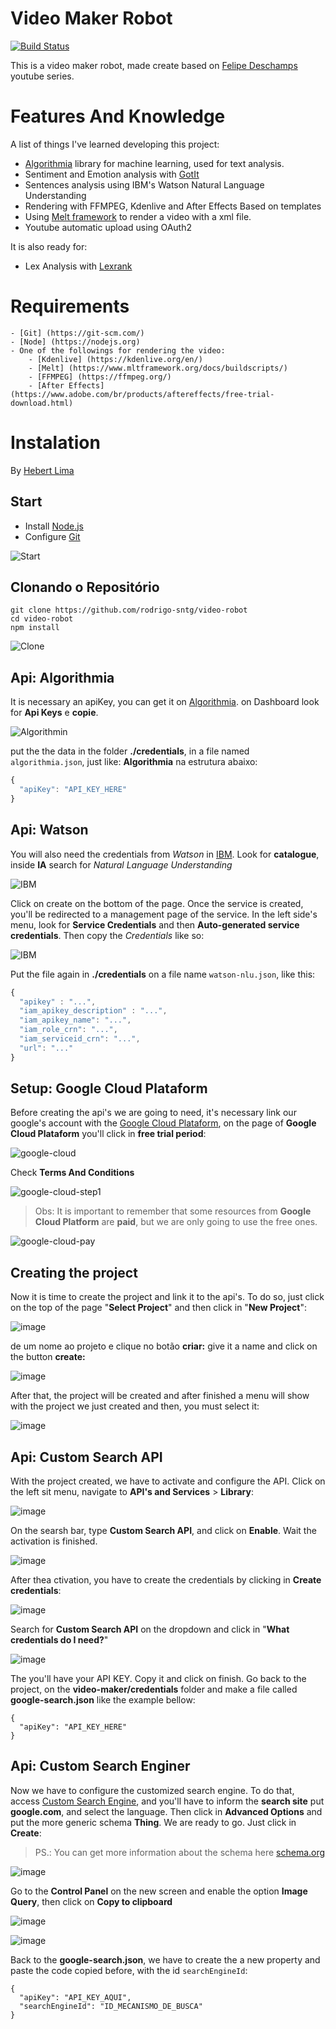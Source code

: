 # Video Maker Robot


[![Build Status](https://travis-ci.org/joemccann/dillinger.svg?branch=master)](https://github.com/rodrigo-sntg/video-robot)

This is a video maker robot, made create based on [Felipe Deschamps](https://www.youtube.com/watch?v=kjhu1LEmRpY&list=PLMdYygf53DP4YTVeu0JxVnWq01uXrLwHi&index=1) youtube series.

# Features And Knowledge
A list of things I've learned developing this project:
  - [Algorithmia](https://algorithmia.com/algorithms/web/WikipediaParser) library for machine learning, used for text analysis. 
  - Sentiment and Emotion analysis with [GotIt](https://gotit.ai/)
  - Sentences analysis using IBM's Watson Natural Language Understanding
  - Rendering with FFMPEG, Kdenlive and After Effects Based on templates
  - Using [Melt framework](https://www.mltframework.org/docs/buildscripts/) to render a video with a xml file.
  - Youtube automatic upload using OAuth2

It is also ready for:
  - Lex Analysis with [Lexrank](https://www.npmjs.com/package/lexrank)

# Requirements
    - [Git] (https://git-scm.com/)
    - [Node] (https://nodejs.org)
    - One of the followings for rendering the video:
        - [Kdenlive] (https://kdenlive.org/en/)
        - [Melt] (https://www.mltframework.org/docs/buildscripts/)
        - [FFMPEG] (https://ffmpeg.org/)
        - [After Effects] (https://www.adobe.com/br/products/aftereffects/free-trial-download.html)



# Instalation

By [Hebert Lima](https://github.com/hebertlima)


## Start ##
- Install [Node.js](https://nodejs.org/en/) 
- Configure [Git](https://git-scm.com/downloads)


![Start](https://i.imgsafe.org/cb/cb0daa65df.gif)

## Clonando o Repositório ##

```
git clone https://github.com/rodrigo-sntg/video-robot
cd video-robot
npm install
```

![Clone](https://i.imgsafe.org/ca/caed010086.gif)

## Api: Algorithmia ##
It is necessary an apiKey, you can get it on [Algorithmia](https://algorithmia.com/).
on Dashboard look for **Api Keys** e **copie**.

![Algorithmin](https://i.imgsafe.org/ba/ba1d23897c.gif)

put the the data in the folder **./credentials**, in a file named `algorithmia.json`, just like: **Algorithmia** na estrutura abaixo:
``` js
{
  "apiKey": "API_KEY_HERE"
}
```

## Api: Watson ##
You will also need the credentials from *Watson* in [IBM](https://cloud.ibm.com/login).
Look for **catalogue**, inside **IA** search for *Natural Language Understanding*

![IBM](https://i.imgsafe.org/ba/bab0fc4ecd.jpeg)

Click on create on the bottom of the page.
Once the service is created, you'll be redirected to a management page of the service. 
In the left side's menu, look for **Service Credentials** and then **Auto-generated service credentials**.
Then copy the *Credentials* like so:

![IBM](https://i.imgsafe.org/ba/bace46f16b.jpeg)

Put the file again in **./credentials** on a file name `watson-nlu.json`, like this:
``` js
{
  "apikey" : "...",
  "iam_apikey_description" : "...",
  "iam_apikey_name": "...",
  "iam_role_crn": "...",
  "iam_serviceid_crn": "...",
  "url": "..."
}
```

## Setup: Google Cloud Plataform ##
Before creating the api's we are going to need, it's necessary link our google's account with the [Google Cloud Plataform](https://cloud.google.com/), on the page of **Google Cloud Plataform** you'll click in **free trial period**:

![google-cloud](https://i.imgsafe.org/61/61ce83ca22.png)

 Check **Terms And Conditions**

![google-cloud-step1](https://i.imgsafe.org/62/621a2df511.png)

> Obs: It is important to remember that some resources from **Google Cloud Platform** are **paid**, but we are only going to use the free ones.

![google-cloud-pay](https://i.imgsafe.org/62/6253ce8142.jpeg)

## Creating the project ##

Now it is time to create the project and link it to the api's.
To do so, just click on the top of the page "**Select Project**" and then click in "**New Project**":


![image](https://user-images.githubusercontent.com/34013325/55571155-52e3d400-56db-11e9-998f-bd99ab647403.png)


de um nome ao projeto e clique no botão **criar:**
give it a name and click on the button **create:**

![image](https://user-images.githubusercontent.com/34013325/55571267-963e4280-56db-11e9-9b21-7f028caa05c1.png)

After that, the project will be created and after finished a menu will show with the project we just created and then, you must select it:

![image](https://user-images.githubusercontent.com/34013325/55571506-064cc880-56dc-11e9-804b-f14003dccc09.png)

## Api: Custom Search API ##

With the project created, we have to activate and configure the API.
Click on the left sit menu, navigate to **API's and Services** > **Library**:


![image](https://user-images.githubusercontent.com/34013325/55572521-22ea0000-56de-11e9-89cc-f477fe18bf65.png)

On the searsh bar, type **Custom Search API**, and click on **Enable**.
Wait the activation is finished.

![image](https://user-images.githubusercontent.com/34013325/55572661-78bea800-56de-11e9-9ae3-fbc87758aa84.png)

After thea ctivation, you have to create the credentials by clicking in **Create credentials**:

![image](https://user-images.githubusercontent.com/34013325/55572835-eb2f8800-56de-11e9-8292-fc3c4bf74084.png)

Search for **Custom Search API** on the dropdown and click in "**What credentials do I need?**"

![image](https://user-images.githubusercontent.com/34013325/55572958-2cc03300-56df-11e9-8bc1-17641ba5138e.png)

The you'll have your API KEY. Copy it and click on finish.
Go back to the project, on the **video-maker/credentials** folder and make a file called **google-search.json** like the example bellow:

```
{
  "apiKey": "API_KEY_HERE"
}
```


## Api: Custom Search Enginer ##
Now we have to configure the customized search engine. To do that, access [Custom Search Engine](https://cse.google.com/cse/create/new), and you'll have to inform the **search site** put **google.com**, and select the language.
Then click in **Advanced Options** and put the more generic schema **Thing**.
We are ready to go. Just click in **Create**:


> PS.: You can get more information about the schema here [schema.org](https://schema.org/docs/full.html)

![image](https://user-images.githubusercontent.com/34013325/55578410-38662680-56ec-11e9-80ea-06ff9e25ba3f.png)

Go to the **Control Panel** on the new screen and enable the option **Image Query**, then click on **Copy to clipboard**

![image](https://user-images.githubusercontent.com/34013325/55574756-8a567e80-56e3-11e9-99ea-d307547c781f.png)


![image](https://user-images.githubusercontent.com/34013325/55574920-0355d600-56e4-11e9-8f36-822a62224fab.png)

Back to the **google-search.json**, we have to create the a new property and paste the code copied before, with the id `searchEngineId`:

```
{
  "apiKey": "API_KEY_AQUI",
  "searchEngineId": "ID_MECANISMO_DE_BUSCA"
}
```